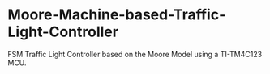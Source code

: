 # Moore-Machine-based-Traffic-Light-Controller
FSM Traffic Light Controller based on the Moore Model using a TI-TM4C123 MCU.

